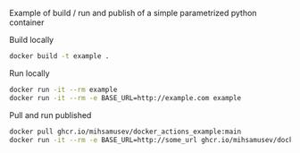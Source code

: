 Example of build / run and publish of a simple parametrized python container

Build locally
```sh
docker build -t example .
```

Run locally 
```sh
docker run -it --rm example
docker run -it --rm -e BASE_URL=http://example.com example
```

Pull and run published
```sh
docker pull ghcr.io/mihsamusev/docker_actions_example:main
docker run -it --rm -e BASE_URL=http://some_url ghcr.io/mihsamusev/docker_actions_example:main
```